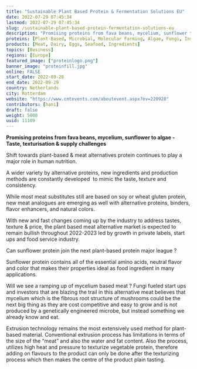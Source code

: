 ```yaml
---
title: "Sustainable Plant Based Protein & Fermentation Solutions EU"
date: 2022-07-29 07:45:34
lastmod: 2022-07-29 07:45:34
slug: /sustainable-plant-based-protein-fermentation-solutions-eu
description: "Promising proteins from fava beans, mycelium, sunflower to algae - Taste, texturisation & supply challengesShift towards plant-based & meat alternatives protein continues to play a major role in human nutrition. A wider variety by alternative proteins, new ingredients and production methods are constantly developed  to mimic the taste, texture and consistency.     "
proteins: [Plant-Based, Microbial, Molecular Farming, Algae, Fungi, Insect, Animal]
products: [Meat, Dairy, Eggs, Seafood, Ingredients]
topics: [Business]
regions: [Europe]
featured_image: ["proteinlogo.png"]
banner_image: "proteinfill.jpg"
online: FALSE
start_date: 2022-09-28
end_date: 2022-09-29
country: Netherlands
city: Rotterdam
website: "https://www.cmtevents.com/aboutevent.aspx?ev=220928"
contributors: [hani]
draft: false
weight: 5000
uuid: 11109
---
```

<p><strong>Promising proteins from fava beans, mycelium, sunflower to algae - Taste, texturisation & supply challenges</strong></p>
<p>Shift towards plant-based & meat alternatives protein continues to play a major role in human nutrition. </p>
<p>A wider variety by alternative proteins, new ingredients and production methods are constantly developed  to mimic the taste, texture and consistency.     </p>
<p>While most meat substitutes still are based on soy or wheat gluten protein, new meat analogues are emerging as well with alternative proteins, binders, flavor enhancers, and natural colors.</p>
<p>With new and fast changes coming up by the industry to address tastes, texture & price, the plant based meat alternative market is expected to remain bullish throughout 2022-2023 led by growth in private labels, start ups and food service industry.</p>
<p>Can sunflower protein join the next plant-based protein major league ?</p>
<p>Sunflower protein contains all of the essential amino acids, neutral flavor and color that makes their properties ideal as food ingredient in many applications.</p>
<p>Will we see a ramping up of mycelium based meat ? Fungi fueled start ups and investors that are blazing the trail in this alternative meat believes that mycelium which is the fibrous root structure of mushrooms could be the next big thing as they are cost competitive and easy to grow and is not produced by a genetically engineered microbe, but instead something we already know and eat.</p>
<p>Extrusion technology remains the most extensively used method for plant-based material. Conventional extrusion process has limitations in terms of the size of the “meat” and also the water and fat content. Also the process, utilizes high heat and pressure to texturize vegetable protein, therefore adding on flavours to the product can only be done after the texturizing process which then makes the centre of the product plain tasting.</p>
